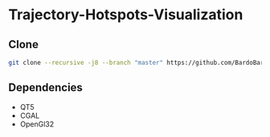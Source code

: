 # Trajectory-Hotspots-Visualization

## Clone
```bash
git clone --recursive -j8 --branch "master" https://github.com/BardoBard/Trajectory-Hotspots-Visualization.git "Visualization"
```

## Dependencies

- QT5
- CGAL
- OpenGl32
